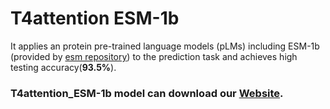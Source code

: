 # T4attention ESM-1b

It applies an protein pre-trained language models (pLMs) including ESM-1b (provided by [esm repository](https://github.com/facebookresearch/esm)) to the prediction task and achieves high testing accuracy(**93.5%**).

### T4attention_ESM-1b model can download our [Website](https://bis.zju.edu.cn/T4SEpp/T4attention_ESM-1b.tar.gz).
